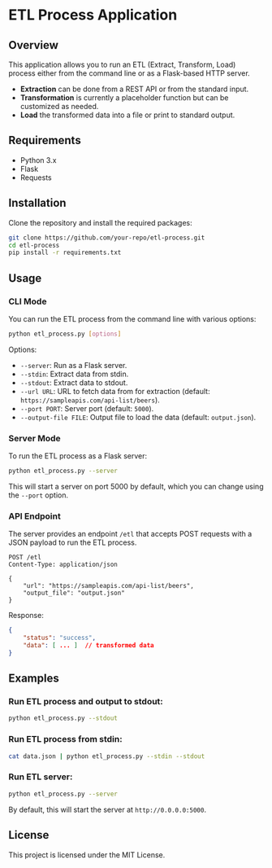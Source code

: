 # ETL Process Application

## Overview
This application allows you to run an ETL (Extract, Transform, Load) process either from the command line or as a Flask-based HTTP server. 

- **Extraction** can be done from a REST API or from the standard input.
- **Transformation** is currently a placeholder function but can be customized as needed.
- **Load** the transformed data into a file or print to standard output.

## Requirements
- Python 3.x
- Flask
- Requests

## Installation
Clone the repository and install the required packages:
```bash
git clone https://github.com/your-repo/etl-process.git
cd etl-process
pip install -r requirements.txt
```

## Usage

### CLI Mode
You can run the ETL process from the command line with various options:

```bash
python etl_process.py [options]
```

Options:
- `--server`: Run as a Flask server.
- `--stdin`: Extract data from stdin.
- `--stdout`: Extract data to stdout.
- `--url URL`: URL to fetch data from for extraction (default: `https://sampleapis.com/api-list/beers`).
- `--port PORT`: Server port (default: `5000`).
- `--output-file FILE`: Output file to load the data (default: `output.json`).

### Server Mode
To run the ETL process as a Flask server:

```bash
python etl_process.py --server
```

This will start a server on port 5000 by default, which you can change using the `--port` option.

### API Endpoint
The server provides an endpoint `/etl` that accepts POST requests with a JSON payload to run the ETL process.

```http
POST /etl
Content-Type: application/json

{
    "url": "https://sampleapis.com/api-list/beers",
    "output_file": "output.json"
}
```

Response:

```json
{
    "status": "success",
    "data": [ ... ]  // transformed data
}
```

## Examples

### Run ETL process and output to stdout:
```bash
python etl_process.py --stdout
```

### Run ETL process from stdin:
```bash
cat data.json | python etl_process.py --stdin --stdout
```

### Run ETL server:
```bash
python etl_process.py --server
```
By default, this will start the server at `http://0.0.0.0:5000`.

## License
This project is licensed under the MIT License.